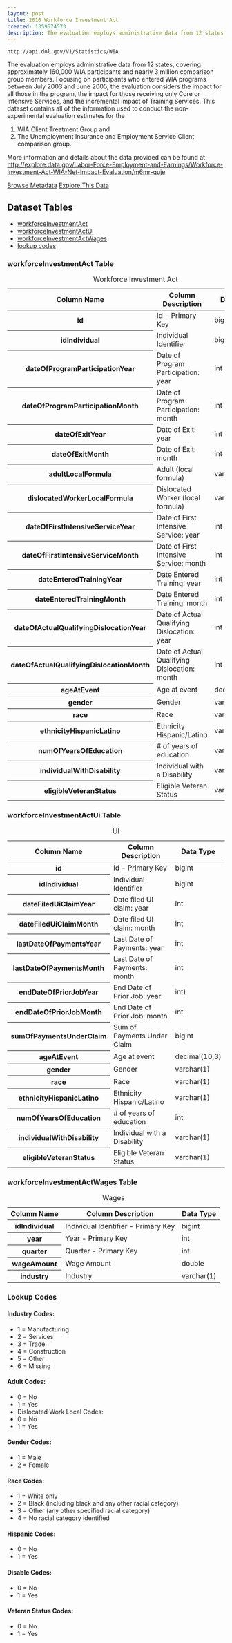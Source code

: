 ```yaml
---
layout: post
title: 2010 Workforce Investment Act
created: 1359574573
description: The evaluation employs administrative data from 12 states, covering approximately 160,000 WIA participants and nearly 3 million comparison group members.
---
```


```
http://api.dol.gov/V1/Statistics/WIA
```

<p>The evaluation employs administrative data from 12 states, covering approximately 160,000 WIA participants and nearly 3 million comparison group members. Focusing on participants who entered WIA programs between July 2003 and June 2005, the evaluation considers the impact for all those in the program, the impact for those receiving only Core or Intensive Services, and the incremental impact of Training Services. This dataset contains all of the information used to conduct the non-experimental evaluation estimates for the</p>

<ol>
	<li>WIA Client Treatment Group and</li>
	<li>The Unemployment Insurance and Employment Service Client comparison group.</li>
</ol>

<p>More information and details about the data provided can be found at <a href="http://www.dol.gov/cgi-bin/leave-dol.asp?exiturl=http://explore.data.gov/Labor-Force-Employment-and-Earnings/Workforce-Investment-Act-WIA-Net-Impact-Evaluation/m6mr-quje&amp;exitTitle=Workforce Investment Act&amp;fedpage=yes">http://explore.data.gov/Labor-Force-Employment-and-Earnings/Workforce-Investment-Act-WIA-Net-Impact-Evaluation/m6mr-quje</a></p>


<a href ="http://api.dol.gov/V1/Statistics/WIA/$metadata" class="button radius button_dataset">Browse Metadata</a>
<a href ="https://devtools.dol.gov/APISampler/Home/Index1?datasetName=DOL%20Workforce%20Investment%20Act" class="button radius button_dataset">Explore This Data</a>


## Dataset Tables

- [workforceInvestmentAct](#workforceInvestmentAct)
- [workforceInvestmentActUi](#workforceInvestmentActUi)
- [workforceInvestmentActWages](#workforceInvestmentActWages)
- [lookup codes](#lookup)

<h3 id="workforceInvestmentAct">workforceInvestmentAct Table</h3>
<table summary="Workforce Investment Act - 2010 Workforce Investment Act">
	<caption>Workforce Investment Act</caption>
	<thead>
		<tr>
			<th scope="col">Column Name</th>
			<th scope="col">Column Description</th>
			<th scope="col">Data Type</th>
		</tr>
	</thead>
	<tbody>
		<tr>
			<th scope="row">id</th>
			<td>Id - Primary Key</td>
			<td>bigint</td>
		</tr>
		<tr>
			<th scope="row">idIndividual</th>
			<td>Individual Identifier</td>
			<td>bigint</td>
		</tr>
		<tr>
			<th scope="row">dateOfProgramParticipationYear</th>
			<td>Date of Program Participation: year</td>
			<td>int</td>
		</tr>
		<tr>
			<th scope="row">dateOfProgramParticipationMonth</th>
			<td>Date of Program Participation: month</td>
			<td>int</td>
		</tr>
		<tr>
			<th scope="row">dateOfExitYear</th>
			<td>Date of Exit: year</td>
			<td>int</td>
		</tr>
		<tr>
			<th scope="row">dateOfExitMonth</th>
			<td>Date of Exit: month</td>
			<td>int</td>
		</tr>
		<tr>
			<th scope="row">adultLocalFormula</th>
			<td>Adult (local formula)</td>
			<td>varchar(1)</td>
		</tr>
		<tr>
			<th scope="row">dislocatedWorkerLocalFormula</th>
			<td>Dislocated Worker (local formula)</td>
			<td>varchar(1)</td>
		</tr>
		<tr>
			<th scope="row">dateOfFirstIntensiveServiceYear</th>
			<td>Date of First Intensive Service: year</td>
			<td>int</td>
		</tr>
		<tr>
			<th scope="row">dateOfFirstIntensiveServiceMonth</th>
			<td>Date of First Intensive Service: month</td>
			<td>int</td>
		</tr>
		<tr>
			<th scope="row">dateEnteredTrainingYear</th>
			<td>Date Entered Training: year</td>
			<td>int</td>
		</tr>
		<tr>
			<th scope="row">dateEnteredTrainingMonth</th>
			<td>Date Entered Training: month</td>
			<td>int</td>
		</tr>
		<tr>
			<th scope="row">dateOfActualQualifyingDislocationYear</th>
			<td>Date of Actual Qualifying Dislocation: year</td>
			<td>int</td>
		</tr>
		<tr>
			<th scope="row">dateOfActualQualifyingDislocationMonth</th>
			<td>Date of Actual Qualifying Dislocation: month</td>
			<td>int</td>
		</tr>
		<tr>
			<th scope="row">ageAtEvent</th>
			<td>Age at event</td>
			<td>decimal(10,3)</td>
		</tr>
		<tr>
			<th scope="row">gender</th>
			<td>Gender</td>
			<td>varchar(100)</td>
		</tr>
		<tr>
			<th scope="row">race</th>
			<td>Race</td>
			<td>varchar(1)</td>
		</tr>
		<tr>
			<th scope="row">ethnicityHispanicLatino</th>
			<td>Ethnicity Hispanic/Latino</td>
			<td>varchar(1)</td>
		</tr>
		<tr>
			<th scope="row">numOfYearsOfEducation</th>
			<td># of years of education</td>
			<td>varchar(1)</td>
		</tr>
		<tr>
			<th scope="row">individualWithDisability</th>
			<td>Individual with a Disability</td>
			<td>varchar(1)</td>
		</tr>
		<tr>
			<th scope="row">eligibleVeteranStatus</th>
			<td>Eligible Veteran Status</td>
			<td>varchar(1)</td>
		</tr>
	</tbody>
</table>

<h3 id="workforceInvestmentActUi">workforceInvestmentActUi Table</h3>
<table summary="UI - Workforce Investment Act - 2010 Workforce Investment Act">
	<caption>UI</caption>
	<thead>
		<tr>
			<th scope="col">Column Name</th>
			<th scope="col">Column Description</th>
			<th scope="col">Data Type</th>
		</tr>
	</thead>
	<tbody>
		<tr>
			<th scope="row">id</th>
			<td>Id - Primary Key</td>
			<td>bigint</td>
		</tr>
		<tr>
			<th scope="row">idIndividual</th>
			<td>Individual Identifier</td>
			<td>bigint</td>
		</tr>
		<tr>
			<th scope="row">dateFiledUiClaimYear</th>
			<td>Date filed UI claim: year</td>
			<td>int</td>
		</tr>
		<tr>
			<th scope="row">dateFiledUiClaimMonth</th>
			<td>Date filed UI claim: month</td>
			<td>int</td>
		</tr>
		<tr>
			<th scope="row">lastDateOfPaymentsYear</th>
			<td>Last Date of Payments: year</td>
			<td>int</td>
		</tr>
		<tr>
			<th scope="row">lastDateOfPaymentsMonth</th>
			<td>Last Date of Payments: month</td>
			<td>int</td>
		</tr>
		<tr>
			<th scope="row">endDateOfPriorJobYear</th>
			<td>End Date of Prior Job: year</td>
			<td>int)</td>
		</tr>
		<tr>
			<th scope="row">endDateOfPriorJobMonth</th>
			<td>End Date of Prior Job: month</td>
			<td>int</td>
		</tr>
		<tr>
			<th scope="row">sumOfPaymentsUnderClaim</th>
			<td>Sum of Payments Under Claim</td>
			<td>bigint</td>
		</tr>
		<tr>
			<th scope="row">ageAtEvent</th>
			<td>Age at event</td>
			<td>decimal(10,3)</td>
		</tr>
		<tr>
			<th scope="row">gender</th>
			<td>Gender</td>
			<td>varchar(1)</td>
		</tr>
		<tr>
			<th scope="row">race</th>
			<td>Race</td>
			<td>varchar(1)</td>
		</tr>
		<tr>
			<th scope="row">ethnicityHispanicLatino</th>
			<td>Ethnicity Hispanic/Latino</td>
			<td>varchar(1)</td>
		</tr>
		<tr>
			<th scope="row">numOfYearsOfEducation</th>
			<td># of years of education</td>
			<td>int</td>
		</tr>
		<tr>
			<th scope="row">individualWithDisability</th>
			<td>Individual with a Disability</td>
			<td>varchar(1)</td>
		</tr>
		<tr>
			<th scope="row">eligibleVeteranStatus</th>
			<td>Eligible Veteran Status</td>
			<td>varchar(1)</td>
		</tr>
	</tbody>
</table>

<h3 id="workforceInvestmentActWages">workforceInvestmentActWages Table</h3>
<table summary="Wages - Workforce Investment Act - 2010 Workforce Investment Act">
	<caption>Wages</caption>
	<thead>
		<tr>
			<th scope="col">Column Name</th>
			<th scope="col">Column Description</th>
			<th scope="col">Data Type</th>
		</tr>
	</thead>
	<tbody>
		<tr>
			<th scope="row">idIndividual</th>
			<td>Individual Identifier - Primary Key</td>
			<td>bigint</td>
		</tr>
		<tr>
			<th scope="row">year</th>
			<td>Year - Primary Key</td>
			<td>int</td>
		</tr>
		<tr>
			<th scope="row">quarter</th>
			<td>Quarter - Primary Key</td>
			<td>int</td>
		</tr>
		<tr>
			<th scope="row">wageAmount</th>
			<td>Wage Amount</td>
			<td>double</td>
		</tr>
		<tr>
			<th scope="row">industry</th>
			<td>Industry</td>
			<td>varchar(1)</td>
		</tr>
	</tbody>
</table>

<h3 id="lookup">Lookup Codes</h3>
<h4>Industry Codes:</h4>
<ul>
	<li>1 = Manufacturing</li>
	<li>2 = Services</li>
	<li>3 = Trade</li>
	<li>4 = Construction</li>
	<li>5 = Other</li>
	<li>6 = Missing</li>
</ul>

<h4>Adult Codes:</h4>
<ul>
	<li>0 = No</li>
	<li>1 = Yes</li>
	<li>Dislocated Work Local Codes:</li>
	<li>0 = No</li>
	<li>1 = Yes</li>
</ul>

<h4>Gender Codes:</h4>
<ul>
	<li>1 = Male</li>
	<li>2 = Female</li>
</ul>

<h4>Race Codes:</h4>
<ul>
	<li>1 = White only</li>
	<li>2 = Black (including black and any other racial category)</li>
	<li>3 = Other (any other specified racial category)</li>
	<li>4 = No racial category identified</li>
</ul>

<h4>Hispanic Codes:</h4>
<ul>
	<li>0 = No</li>
	<li>1 = Yes</li>
</ul>

<h4>Disable Codes:</h4>
<ul>
	<li>0 = No</li>
	<li>1 = Yes</li>
</ul>

<h4>Veteran Status Codes:</h4>
<ul>
	<li>0 = No</li>
	<li>1 = Yes</li>
</ul>
